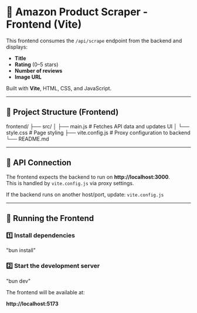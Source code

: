 # 🛒 Amazon Product Scraper - Frontend (Vite)

This frontend consumes the `/api/scrape` endpoint from the backend and displays:

- **Title**
- **Rating** (0–5 stars)
- **Number of reviews**
- **Image URL**

Built with **Vite**, HTML, CSS, and JavaScript.

---

## 📂 Project Structure (Frontend)

frontend/
├── src/
│ ├── main.js # Fetches API data and updates UI
│ └── style.css # Page styling
├── vite.config.js # Proxy configuration to backend
└── README.md

---

## 🔗 API Connection

The frontend expects the backend to run on **http://localhost:3000**.  
This is handled by `vite.config.js` via proxy settings.

If the backend runs on another host/port, update:
`vite.config.js`

---

## 🚀 Running the Frontend

### 1️⃣ Install dependencies

"bun install"

### 2️⃣ Start the development server

"bun dev"

The frontend will be available at:

**http://localhost:5173**